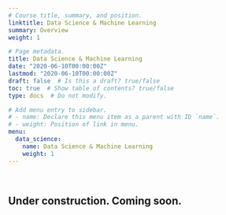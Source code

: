 ```yaml
---
# Course title, summary, and position.
linktitle: Data Science & Machine Learning
summary: Overview
weight: 1

# Page metadata.
title: Data Science & Machine Learning
date: "2020-06-10T00:00:00Z"
lastmod: "2020-06-10T00:00:00Z"
draft: false  # Is this a draft? true/false
toc: true  # Show table of contents? true/false
type: docs  # Do not modify.

# Add menu entry to sidebar.
# - name: Declare this menu item as a parent with ID `name`.
# - weight: Position of link in menu.
menu:
  data_science:
    name: Data Science & Machine Learning
    weight: 1
---
```


<br/>


## Under construction. Coming soon.